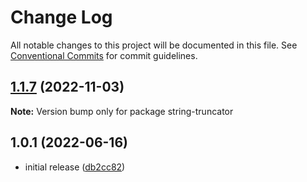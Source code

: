 # Change Log

All notable changes to this project will be documented in this file.
See [Conventional Commits](https://conventionalcommits.org) for commit guidelines.

## [1.1.7](https://github.com/codsen/codsen/compare/string-truncator@1.1.6...string-truncator@1.1.7) (2022-11-03)

**Note:** Version bump only for package string-truncator

## 1.0.1 (2022-06-16)

- initial release ([db2cc82](https://github.com/codsen/codsen/commit/db2cc82df92a4700e48dc95dd025393acb0ab673))
